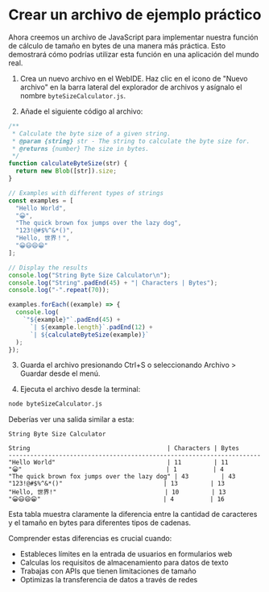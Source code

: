 # Crear un archivo de ejemplo práctico

Ahora creemos un archivo de JavaScript para implementar nuestra función de cálculo de tamaño en bytes de una manera más práctica. Esto demostrará cómo podrías utilizar esta función en una aplicación del mundo real.

1. Crea un nuevo archivo en el WebIDE. Haz clic en el icono de "Nuevo archivo" en la barra lateral del explorador de archivos y asígnalo el nombre `byteSizeCalculator.js`.

2. Añade el siguiente código al archivo:

```javascript
/**
 * Calculate the byte size of a given string.
 * @param {string} str - The string to calculate the byte size for.
 * @returns {number} The size in bytes.
 */
function calculateByteSize(str) {
  return new Blob([str]).size;
}

// Examples with different types of strings
const examples = [
  "Hello World",
  "😀",
  "The quick brown fox jumps over the lazy dog",
  "123!@#$%^&*()",
  "Hello, 世界！",
  "😀😃😄😁"
];

// Display the results
console.log("String Byte Size Calculator\n");
console.log("String".padEnd(45) + "| Characters | Bytes");
console.log("-".repeat(70));

examples.forEach((example) => {
  console.log(
    `"${example}"`.padEnd(45) +
      `| ${example.length}`.padEnd(12) +
      `| ${calculateByteSize(example)}`
  );
});
```

3. Guarda el archivo presionando Ctrl+S o seleccionando Archivo > Guardar desde el menú.

4. Ejecuta el archivo desde la terminal:

```bash
node byteSizeCalculator.js
```

Deberías ver una salida similar a esta:

```
String Byte Size Calculator

String                                      | Characters | Bytes
----------------------------------------------------------------------
"Hello World"                               | 11         | 11
"😀"                                        | 1          | 4
"The quick brown fox jumps over the lazy dog" | 43         | 43
"123!@#$%^&*()"                            | 13         | 13
"Hello, 世界!"                              | 10         | 13
"😀😃😄😁"                                  | 4          | 16
```

Esta tabla muestra claramente la diferencia entre la cantidad de caracteres y el tamaño en bytes para diferentes tipos de cadenas.

Comprender estas diferencias es crucial cuando:

- Estableces límites en la entrada de usuarios en formularios web
- Calculas los requisitos de almacenamiento para datos de texto
- Trabajas con APIs que tienen limitaciones de tamaño
- Optimizas la transferencia de datos a través de redes
